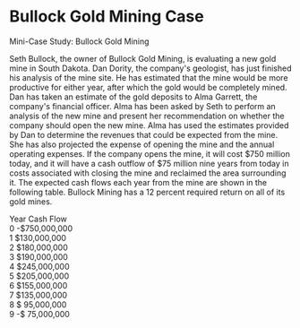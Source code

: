 # Bullock Gold Mining Case  
 Mini-Case Study: Bullock Gold Mining

Seth Bullock, the owner of Bullock Gold Mining, is evaluating a new gold mine in South Dakota. Dan Dority, the company's geologist, has just finished his analysis of the mine site. He has estimated that the mine would be more productive for either year, after which the gold would be completely mined. Dan has taken an estimate of the gold deposits to Alma Garrett, the company's financial officer. Alma has been asked by Seth to perform an analysis of the new mine and present her recommendation on whether the company should open the new mine. Alma has used the estimates provided by Dan to determine the revenues that could be expected from the mine. She has also projected the expense of opening the mine and the annual operating expenses. If the company opens the mine, it will cost $750 million today, and it will have a cash outflow of $75 million nine years from today in costs associated with closing the mine and reclaimed the area surrounding it. The expected cash flows each year from the mine are shown in the following table. Bullock Mining has a 12 percent required return on all of its gold mines.


Year Cash Flow  
0 -$750,000,000  
1 $130,000,000  
2 $180,000,000  
3 $190,000,000  
4 $245,000,000  
5 $205,000,000  
6 $155,000,000  
7 $135,000,000  
8 $ 95,000,000  
9 -$ 75,000,000  
